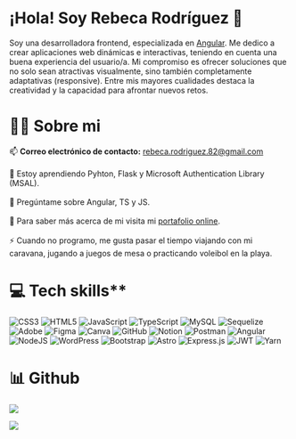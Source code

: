 # ¡Hola! Soy Rebeca Rodríguez 👋 

Soy una desarrolladora frontend, especializada en [Angular](https://angular.dev/).  Me dedico a crear aplicaciones web dinámicas e interactivas, teniendo en cuenta una buena experiencia del usuario/a. Mi compromiso es ofrecer soluciones que no solo sean atractivas visualmente, sino también completamente adaptativas (responsive). Entre mis mayores cualidades destaca la creatividad y la capacidad para afrontar nuevos retos.


# 👩‍💻 Sobre mi
📫 **Correo electrónico de contacto:** rebeca.rodriguez.82@gmail.com<br><br>
🌱 Estoy aprendiendo Pyhton, Flask y Microsoft Authentication Library (MSAL).<br><br>
💬 Pregúntame sobre Angular, TS y JS.<br><br>
📄 Para saber más acerca de mi visita mi [portafolio online](https://cvrebecarodriguez.netlify.app/).<br><br>
⚡ Cuando no programo, me gusta pasar el tiempo viajando con mi caravana, jugando a juegos de mesa o practicando voleibol en la playa.

# 💻 Tech skills**
![CSS3](https://img.shields.io/badge/css3-%231572B6.svg?style=for-the-badge&logo=css3&logoColor=white) ![HTML5](https://img.shields.io/badge/html5-%23E34F26.svg?style=for-the-badge&logo=html5&logoColor=white) ![JavaScript](https://img.shields.io/badge/javascript-%23323330.svg?style=for-the-badge&logo=javascript&logoColor=%23F7DF1E) ![TypeScript](https://img.shields.io/badge/typescript-%23007ACC.svg?style=for-the-badge&logo=typescript&logoColor=white) ![MySQL](https://img.shields.io/badge/mysql-4479A1.svg?style=for-the-badge&logo=mysql&logoColor=white) ![Sequelize](https://img.shields.io/badge/Sequelize-52B0E7?style=for-the-badge&logo=Sequelize&logoColor=white) ![Adobe](https://img.shields.io/badge/adobe-%23FF0000.svg?style=for-the-badge&logo=adobe&logoColor=white) ![Figma](https://img.shields.io/badge/figma-%23F24E1E.svg?style=for-the-badge&logo=figma&logoColor=white) ![Canva](https://img.shields.io/badge/Canva-%2300C4CC.svg?style=for-the-badge&logo=Canva&logoColor=white) ![GitHub](https://img.shields.io/badge/github-%23121011.svg?style=for-the-badge&logo=github&logoColor=white) ![Notion](https://img.shields.io/badge/Notion-%23000000.svg?style=for-the-badge&logo=notion&logoColor=white) ![Postman](https://img.shields.io/badge/Postman-FF6C37?style=for-the-badge&logo=postman&logoColor=white) ![Angular](https://img.shields.io/badge/angular-%23DD0031.svg?style=for-the-badge&logo=angular&logoColor=white) ![NodeJS](https://img.shields.io/badge/node.js-6DA55F?style=for-the-badge&logo=node.js&logoColor=white) ![WordPress](https://img.shields.io/badge/WordPress-%23117AC9.svg?style=for-the-badge&logo=WordPress&logoColor=white) ![Bootstrap](https://img.shields.io/badge/bootstrap-%238511FA.svg?style=for-the-badge&logo=bootstrap&logoColor=white) ![Astro](https://img.shields.io/badge/astro-%232C2052.svg?style=for-the-badge&logo=astro&logoColor=white) ![Express.js](https://img.shields.io/badge/express.js-%23404d59.svg?style=for-the-badge&logo=express&logoColor=%2361DAFB) ![JWT](https://img.shields.io/badge/JWT-black?style=for-the-badge&logo=JSON%20web%20tokens) ![Yarn](https://img.shields.io/badge/yarn-%232C8EBB.svg?style=for-the-badge&logo=yarn&logoColor=white)

# 📊 Github
![](https://github-readme-stats.vercel.app/api/top-langs/?username=rebecarg&theme=ligth&hide_border=false&include_all_commits=true&count_private=true&layout=compact&locale=es)


[![](https://visitcount.itsvg.in/api?id=rebecarg&icon=0&color=0)](https://visitcount.itsvg.in)

